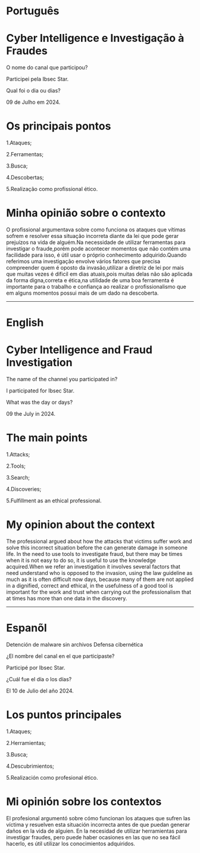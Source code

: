 # Português

# Cyber Intelligence e Investigação à Fraudes


O nome do canal que participou?

Participei pela Ibsec Star.

Qual foi o dia ou dias?

09 de Julho em 2024.

# Os principais pontos

1.Ataques;

2.Ferramentas;

3.Busca;

4.Descobertas;

5.Realização como profissional ético.


# Minha opinião sobre o contexto

<p>O profissional argumentava sobre como funciona os ataques que vítimas  sofrem e resolver essa situação incorreta diante da lei que pode gerar prejuízos na vida de alguém.Na necessidade de utilizar ferramentas para investigar o fraude,porém pode acontecer momentos que não contém uma facilidade para isso, é útil usar o próprio conhecimento adquirido.Quando referimos uma investigação envolve vários fatores que precisa compreender quem é oposto da invasão,utilizar a diretriz de lei por mais que muitas vezes é dificil em dias atuais,pois  muitas delas não são aplicada da forma digna,correta e ética,na utilidade de uma boa ferramenta é importante para o trabalho e confiança ao realizar o profissionalismo que em alguns  momentos possui mais de um dado na descoberta.</p>

--------------------------------------------------------------------------------------------------------------------------------


# English

# Cyber Intelligence and Fraud Investigation

The name of the channel you participated in?

I participated for Ibsec Star.

What was the day or days?

09 the July in 2024.

# The main points

1.Attacks;

2.Tools;

3.Search;

4.Discoveries;

5.Fulfillment as an ethical professional.


#  My opinion about the context 

<p>The professional argued about how the attacks that victims suffer work and solve this incorrect situation before the  can generate damage in someone life. In the need to use tools to investigate fraud, but there may be times when it is not easy to do so, it is useful to use the knowledge acquired.When we refer an investigation it involves several factors that need understand who is opposed to the invasion, using the law guideline as much as it is often difficult now days, because many of them are not applied in a dignified, correct and ethical, in the usefulness of a good tool is important for the work and trust when carrying out the professionalism that at times has more than one data in the discovery.</p>

--------------------------------------------------------------------------------------------------------------------------------



# Espanõl

Detención de malware sin archivos Defensa cibernética

¿El nombre del canal en el que participaste?

Participé por Ibsec Star.

¿Cuál fue el día o los días?

El 10 de Julio del año 2024.

# Los puntos principales

1.Ataques;

2.Herramientas;

3.Busca;

4.Descubrimientos;

5.Realización como profesional ético.

# Mi opinión sobre los contextos

<p>El profesional argumentó sobre cómo funcionan los ataques que sufren las víctima y resuelven esta situación incorrecta antes de que puedan generar daños en la vida de alguien. En la necesidad de utilizar herramientas para investigar fraudes, pero puede haber ocasiones en las que no sea fácil hacerlo, es útil utilizar los conocimientos adquiridos. </p>
